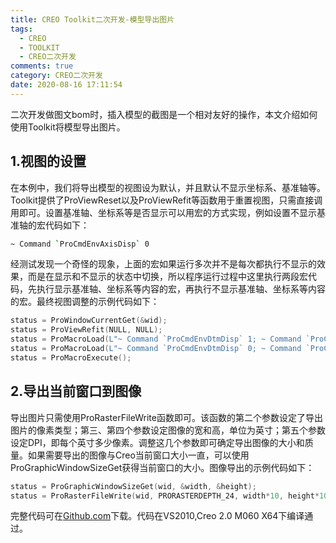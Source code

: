 ```yaml
---
title: CREO Toolkit二次开发-模型导出图片
tags:
  - CREO
  - TOOLKIT
  - CREO二次开发
comments: true
category: CREO二次开发
date: 2020-08-16 17:11:54
---
```



二次开发做图文bom时，插入模型的截图是一个相对友好的操作，本文介绍如何使用Toolkit将模型导出图片。

## 1.视图的设置

在本例中，我们将导出模型的视图设为默认，并且默认不显示坐标系、基准轴等。Toolkit提供了ProViewReset以及ProViewRefit等函数用于重置视图，只需直接调用即可。设置基准轴、坐标系等是否显示可以用宏的方式实现，例如设置不显示基准轴的宏代码如下：

```bash
~ Command `ProCmdEnvAxisDisp` 0
```

经测试发现一个奇怪的现象，上面的宏如果运行多次并不是每次都执行不显示的效果，而是在显示和不显示的状态中切换，所以程序运行过程中这里执行两段宏代码，先执行显示基准轴、坐标系等内容的宏，再执行不显示基准轴、坐标系等内容的宏。最终视图调整的示例代码如下：

```cpp
status = ProWindowCurrentGet(&wid);
status = ProViewRefit(NULL, NULL);
status = ProMacroLoad(L"~ Command `ProCmdEnvDtmDisp` 1; ~ Command `ProCmdEnvAxisDisp` 1; ~ Command `ProCmdViewSpinCntr` 1; ~ Command `ProCmdEnvPntsDisp`  1;~ Command `ProCmdEnvCsysDisp`  1;"); //显示线框和坐标系，很奇怪必须这么设定下，否则下面的效果每次执行是toggle的效果而不是设定
status = ProMacroLoad(L"~ Command `ProCmdEnvDtmDisp` 0; ~ Command `ProCmdEnvAxisDisp` 0; ~ Command `ProCmdViewSpinCntr` 0; ~ Command `ProCmdEnvPntsDisp`  0;~ Command `ProCmdEnvCsysDisp`  0;"); //不显示线框和坐标系，后面的刷新等其实也可以用宏来做的
status = ProMacroExecute();
```

## 2.导出当前窗口到图像

导出图片只需使用ProRasterFileWrite函数即可。该函数的第二个参数设定了导出图片的像素类型；第三、第四个参数设定图像的宽和高，单位为英寸；第五个参数设定DPI，即每个英寸多少像素。调整这几个参数即可确定导出图像的大小和质量。如果需要导出的图像与Creo当前窗口大小一直，可以使用ProGraphicWindowSizeGet获得当前窗口的大小。图像导出的示例代码如下：

```cpp
status = ProGraphicWindowSizeGet(wid, &width, &height);
status = ProRasterFileWrite(wid, PRORASTERDEPTH_24, width*10, height*10, PRORASTERDPI_600, PRORASTERTYPE_JPEG, filename); //修改参数以适应需要的图片的dpi以及尺寸
```

完整代码可在<a href="https://github.com/slacker-HD/creo_toolkit" target="_blank">Github.com</a>下载。代码在VS2010,Creo 2.0 M060 X64下编译通过。
